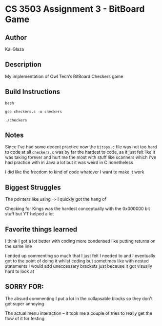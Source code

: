 # CS 3503 Assignment 3 - BitBoard Game
## Author
Kai Glaza
## Description
My implementation of Owl Tech’s BitBoard Checkers game
## Build Instructions
```
bash

gcc checkers.c -o checkers

./checkers

```
## Notes
Since I've had some decent practice now the `bitops.c` file was not too hard to code at all
`checkers.c` was by far the hardest to code, as it just felt like it was taking forever and hurt me the most
with stuff like scanners which I've had practice with in Java a lot but it was weird in C nonetheless

I did like the freedom to kind of code whatever I want to make it work

## Biggest Struggles
The pointers like using `->` I quickly got the hang of

Checking for Kings was the hardest conceptually with the 0x000000 bit stuff but YT helped a lot

## Favorite things learned
I think I got a lot better with coding more condensed like putting returns on the same line

I ended up commenting so much that I just felt I needed to and I eventually got to the point of doing it
whilst coding but sometimes like with nested statements I would add uneccessary brackets just because it got
visually hard to look at

## SORRY FOR:
The absurd commenting I put a lot in the collapsable blocks so they don't get super annoying

The actual menu interaction – it took me a couple of tries to really get the flow of it for testing

